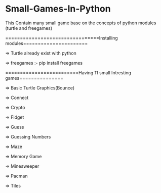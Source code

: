 # Small-Games-In-Python
This Contain many small game base on the concepts of python modules (turtle and freegames) 

================================Installing modules======================

=> Turtle already exist with python

=> freegames :- pip install freegames

=========================Having 11 small Intresting games===============


=> Basic Turtle Graphics(Bounce)

=> Connect

=> Crypto

=> Fidget

=> Guess

=> Guessing Numbers

=> Maze

=> Memory Game

=> Minesweeper

=> Pacman

=> Tiles
